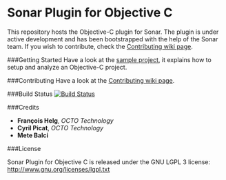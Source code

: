Sonar Plugin for Objective C
============================
This repository hosts the Objective-C plugin for Sonar. The plugin is under active development and has been bootstrapped with the help of the Sonar team. If you wish to contribute, check the [Contributing wiki page](https://github.com/fhelg/sonar-objective-c/wiki/Contributing).

###Getting Started
Have a look at the [sample project](https://github.com/fhelg/sample-sonar-objective-c), it explains how to setup and analyze an Objective-C project.

###Contributing
Have a look at the [Contributing wiki page](https://github.com/fhelg/sonar-objective-c/wiki/Contributing).

###Build Status
[![Build Status](https://fhelg.ci.cloudbees.com/job/sonar-objective-c-plugin/badge/icon)](https://fhelg.ci.cloudbees.com/job/sonar-objective-c-plugin/)

###Credits
* **François Helg**, *OCTO Technology*
* **Cyril Picat**, *OCTO Technology*
* **Mete Balci**

###License

Sonar Plugin for Objective C is released under the GNU LGPL 3 license:
http://www.gnu.org/licenses/lgpl.txt